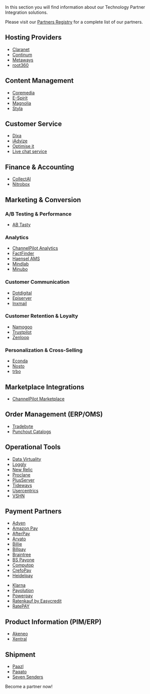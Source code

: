In this section you will find information about our Technology Partner Integration solutions.

Please visit our [Partners Registry](https://spryker.com/find-a-partner/) for a complete list of our partners.

##  Hosting Providers

* [Claranet](https://documentation.spryker.com/v4/docs/claranet)
* [Continum](https://documentation.spryker.com/v4/docs/continum)
* [Metaways](https://documentation.spryker.com/v4/docs/metaways)
* [root360](https://documentation.spryker.com/v4/docs/root360)


## Content Management

<!--* [Censhare](https://documentation.spryker.com/v4/docs/censhare)-->
* [Coremedia](https://documentation.spryker.com/v4/docs/coremedia)
* [E-Spirit](https://documentation.spryker.com/v4/docs/e-spirit)
* [Magnolia](https://documentation.spryker.com/v4/docs/magnolia-cms)
* [Styla](https://documentation.spryker.com/v4/docs/styla)

## Customer Service

* [Dixa](https://documentation.spryker.com/v4/docs/dixa)
* [iAdvize](https://documentation.spryker.com/v4/docs/iadvize)
* [Optimise it](https://documentation.spryker.com/v4/docs/optimise-it)
* [Live chat service](https://documentation.spryker.com/v4/docs/live-chat-service)

## Finance & Accounting

* [CollectAI](https://documentation.spryker.com/v4/docs/collect-ai)
* [Nitrobox](https://documentation.spryker.com/v4/docs/nitrobox)

## Marketing & Conversion
### A/B Testing & Performance

* [AB Tasty](https://documentation.spryker.com/v4/docs/ab-tasty)
<!--* [Baqend](https://documentation.spryker.com/v4/docs/baqend)-->

### Analytics

* [ChannelPilot Analytics](https://documentation.spryker.com/v4/docs/channelpilot-analytics)
* [FactFinder](https://documentation.spryker.com/v4/docs/factfinder)
* [Haensel AMS](https://documentation.spryker.com/v4/docs/haensel-ams)
* [Mindlab](https://documentation.spryker.com/v4/docs/mindlab)
* [Minubo](https://documentation.spryker.com/v4/docs/minubo)

### Customer Communication

* [Dotdigital](https://documentation.spryker.com/v4/docs/dotdigital)
* [Episerver](https://documentation.spryker.com/v4/docs/episerver)
* [Inxmail](https://documentation.spryker.com/v4/docs/inxmail)

### Customer Retention & Loyalty

* [Namogoo](https://documentation.spryker.com/v4/docs/namogoo ) 
* [Trustpilot](https://documentation.spryker.com/v4/docs/trustpilot)
* [Zenloop](https://documentation.spryker.com/v4/docs/zenloop)

### Personalization & Cross-Selling

<!--* [8Select](https://documentation.spryker.com/v4/docs/8select)-->
<!--* [Contentserv](https://documentation.spryker.com/v4/docs/)-->
* [Econda](https://documentation.spryker.com/v4/docs/econda)
* [Nosto](https://documentation.spryker.com/v4/docs/nosto)
* [trbo](https://documentation.spryker.com/v4/docs/trbo)

## Marketplace Integrations

* [ChannelPilot Marketplace](https://documentation.spryker.com/v4/docs/channelpilot)

## Order Management (ERP/OMS)

* [Tradebyte](https://documentation.spryker.com/v4/docs/tradebyte)
* [Punchout Catalogs](https://documentation.spryker.com/v4/docs/punchout-catalogs)

## Operational Tools

<!--* [Common Solutions](https://documentation.spryker.com/v4/docs/common-solutions)-->
* [Data Virtuality](https://documentation.spryker.com/v4/docs/datavirtuality)
* [Loggly](https://documentation.spryker.com/v4/docs/loggly-queue)
* [New Relic](https://documentation.spryker.com/v4/docs/new-relic)
* [Proclane](https://documentation.spryker.com/v4/docs/proclane)
* [PlusServer](https://documentation.spryker.com/v4/docs/plusserver)
* [Tideways](https://documentation.spryker.com/v4/docs/tideways)
* [Usercentrics](https://documentation.spryker.com/v4/docs/usercentrics)
* [VSHN](https://documentation.spryker.com/v4/docs/vshn)
<!--* [Mindcurv](https://documentation.spryker.com/v4/docs/mindcurv)-->
<!--* [Shopmacher](https://documentation.spryker.com/v4/docs/shopmacher)-->


## Payment Partners

* [Adyen](https://documentation.spryker.com/v4/docs/adyen)
* [Amazon Pay](https://documentation.spryker.com/v4/docs/amazon-pay)
* [AfterPay](https://documentation.spryker.com/v4/docs/afterpay)
* [Arvato](https://documentation.spryker.com/v4/docs/arvato)
* [Billie](https://documentation.spryker.com/v4/docs/billie)
* [Billpay](https://documentation.spryker.com/v4/docs/billpay) 
* [Braintree](https://documentation.spryker.com/v4/docs/braintree)
* [BS Payone](https://documentation.spryker.com/v4/docs/payone-v1-1)
* [Computop](https://documentation.spryker.com/v4/docs/computop)
* [CrefoPay](https://documentation.spryker.com/v4/docs/crefopay)
* [Heidelpay](https://documentation.spryker.com/v4/docs/heidelpay)
<!--* [Informa Solutions](https://documentation.spryker.com/v4/docs/informa-solutions)-->
* [Klarna](https://documentation.spryker.com/v4/docs/klarna)
* [Payolution](https://documentation.spryker.com/v4/docs/payolution)
* [Powerpay](https://documentation.spryker.com/v4/docs/powerpay)
* [Ratenkauf by Easycredit](https://documentation.spryker.com/v4/docs/ratenkauf-by-easycredit)
* [RatePAY](https://documentation.spryker.com/v4/docs/ratepay)

 ## Product Information (PIM/ERP)

* [Akeneo](https://documentation.spryker.com/v4/docs/akeneo)
* [Xentral](https://documentation.spryker.com/v4/docs/xentral)
<!--* [Censhare](https://documentation.spryker.com/v4/docs/)-->
<!--* [Contentserv](https://documentation.spryker.com/v4/docs/contentserv)-->
<!--* [Tradebyte](https://documentation.spryker.com/v4/docs/tradebyte)-->

 ## Shipment

* [Paazl](https://documentation.spryker.com/v4/docs/paazl) 
* [Paqato](https://documentation.spryker.com/v4/docs/paqato)
* [Seven Senders](https://documentation.spryker.com/v4/docs/sevensenders)

Become a partner now!